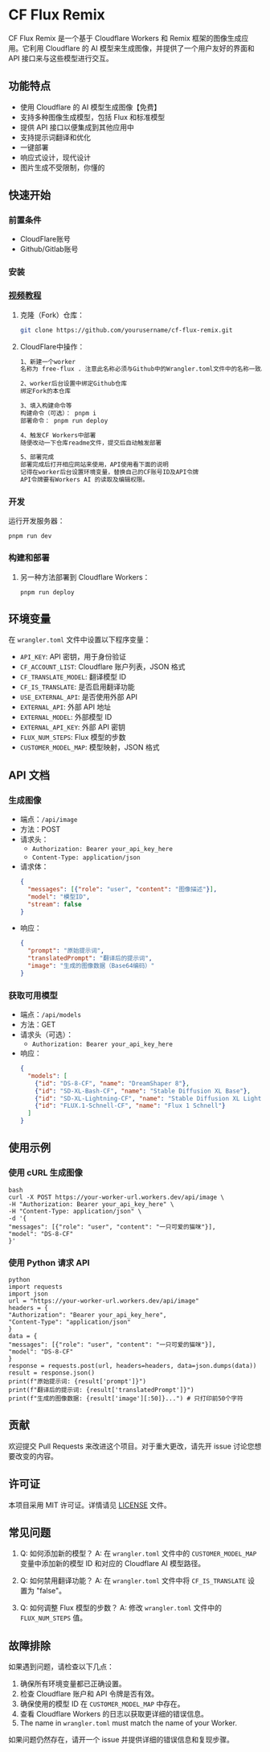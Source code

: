 # CF Flux Remix

CF Flux Remix 是一个基于 Cloudflare Workers 和 Remix 框架的图像生成应用。它利用 Cloudflare 的 AI 模型来生成图像，并提供了一个用户友好的界面和 API 接口来与这些模型进行交互。

## 功能特点

- 使用 Cloudflare 的 AI 模型生成图像【免费】
- 支持多种图像生成模型，包括 Flux 和标准模型
- 提供 API 接口以便集成到其他应用中
- 支持提示词翻译和优化
- 一键部署
- 响应式设计，现代设计
- 图片生成不受限制，你懂的

## 快速开始

### 前置条件

- CloudFlare账号
- Github/Gitlab账号

### 安装 
### [视频教程]()

1. 克隆（Fork）仓库：
   ```bash
   git clone https://github.com/yourusername/cf-flux-remix.git
   ```

2. CloudFlare中操作：
   ```bash
   1、新建一个worker
   名称为 free-flux . 注意此名称必须与Github中的Wrangler.toml文件中的名称一致。
   
   2、worker后台设置中绑定Github仓库
   绑定Fork的本仓库
   
   3、填入构建命令等
   构建命令（可选）： pnpm i
   部署命令： pnpm run deploy

   4、触发CF Workers中部署
   随便改动一下仓库readme文件，提交后自动触发部署

   5、部署完成
   部署完成后打开相应网站来使用，API使用看下面的说明
   记得在worker后台设置环境变量，替换自己的CF账号ID及API令牌
   API令牌要有Workers AI 的读取及编辑权限。

   ```

### 开发

运行开发服务器：
```
pnpm run dev
```

### 构建和部署

1. 另一种方法部署到 Cloudflare Workers：
   ```
   pnpm run deploy
   ```
  
## 环境变量

在 `wrangler.toml` 文件中设置以下程序变量：

- `API_KEY`: API 密钥，用于身份验证
- `CF_ACCOUNT_LIST`: Cloudflare 账户列表，JSON 格式
- `CF_TRANSLATE_MODEL`: 翻译模型 ID
- `CF_IS_TRANSLATE`: 是否启用翻译功能
- `USE_EXTERNAL_API`: 是否使用外部 API
- `EXTERNAL_API`: 外部 API 地址
- `EXTERNAL_MODEL`: 外部模型 ID
- `EXTERNAL_API_KEY`: 外部 API 密钥
- `FLUX_NUM_STEPS`: Flux 模型的步数
- `CUSTOMER_MODEL_MAP`: 模型映射，JSON 格式

## API 文档

### 生成图像

- 端点：`/api/image`
- 方法：POST
- 请求头：
  - `Authorization: Bearer your_api_key_here`
  - `Content-Type: application/json`
- 请求体：
  ```json
  {
    "messages": [{"role": "user", "content": "图像描述"}],
    "model": "模型ID",
    "stream": false
  }
  ```
- 响应：
  ```json
  {
    "prompt": "原始提示词",
    "translatedPrompt": "翻译后的提示词",
    "image": "生成的图像数据（Base64编码）"
  }
  ```

### 获取可用模型

- 端点：`/api/models`
- 方法：GET
- 请求头（可选）：
  - `Authorization: Bearer your_api_key_here`
- 响应：
  ```json
  {
    "models": [
      {"id": "DS-8-CF", "name": "DreamShaper 8"},
      {"id": "SD-XL-Bash-CF", "name": "Stable Diffusion XL Base"},
      {"id": "SD-XL-Lightning-CF", "name": "Stable Diffusion XL Lightning"},
      {"id": "FLUX.1-Schnell-CF", "name": "Flux 1 Schnell"}
    ]
  }
  ```

## 使用示例

### 使用 cURL 生成图像
```
bash
curl -X POST https://your-worker-url.workers.dev/api/image \
-H "Authorization: Bearer your_api_key_here" \
-H "Content-Type: application/json" \
-d '{
"messages": [{"role": "user", "content": "一只可爱的猫咪"}],
"model": "DS-8-CF"
}'
```

### 使用 Python 请求 API
```
python
import requests
import json
url = "https://your-worker-url.workers.dev/api/image"
headers = {
"Authorization": "Bearer your_api_key_here",
"Content-Type": "application/json"
}
data = {
"messages": [{"role": "user", "content": "一只可爱的猫咪"}],
"model": "DS-8-CF"
}
response = requests.post(url, headers=headers, data=json.dumps(data))
result = response.json()
print(f"原始提示词: {result['prompt']}")
print(f"翻译后的提示词: {result['translatedPrompt']}")
print(f"生成的图像数据: {result['image'][:50]}...") # 只打印前50个字符
```

## 贡献

欢迎提交 Pull Requests 来改进这个项目。对于重大更改，请先开 issue 讨论您想要改变的内容。

## 许可证

本项目采用 MIT 许可证。详情请见 [LICENSE](LICENSE) 文件。

## 常见问题

1. Q: 如何添加新的模型？
   A: 在 `wrangler.toml` 文件中的 `CUSTOMER_MODEL_MAP` 变量中添加新的模型 ID 和对应的 Cloudflare AI 模型路径。

2. Q: 如何禁用翻译功能？
   A: 在 `wrangler.toml` 文件中将 `CF_IS_TRANSLATE` 设置为 "false"。

3. Q: 如何调整 Flux 模型的步数？
   A: 修改 `wrangler.toml` 文件中的 `FLUX_NUM_STEPS` 值。

## 故障排除

如果遇到问题，请检查以下几点：

1. 确保所有环境变量都已正确设置。
2. 检查 Cloudflare 账户和 API 令牌是否有效。
3. 确保使用的模型 ID 在 `CUSTOMER_MODEL_MAP` 中存在。
4. 查看 Cloudflare Workers 的日志以获取更详细的错误信息。
5. The name in `wrangler.toml` must match the name of your Worker.

如果问题仍然存在，请开一个 issue 并提供详细的错误信息和复现步骤。